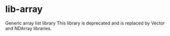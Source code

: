 # lib-array
Generic array list library
This library is deprecated and is replaced by Vector and NDArray libraries.
